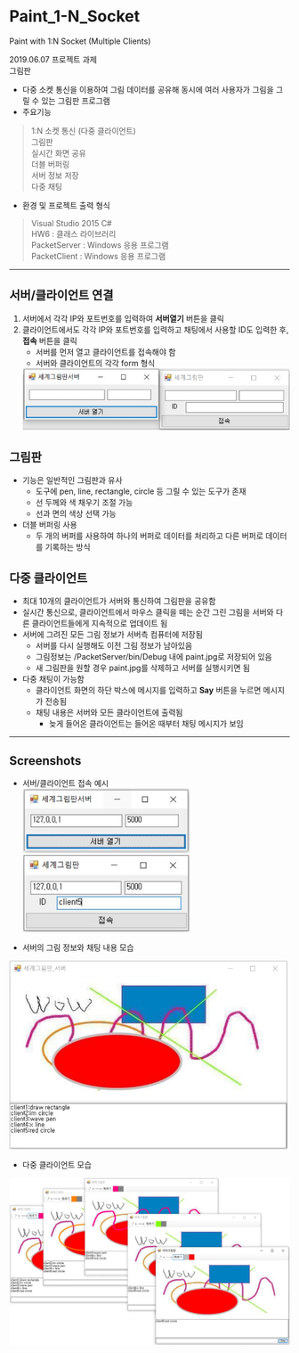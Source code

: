 # Paint_1-N_Socket
Paint with 1:N Socket (Multiple Clients)  


2019.06.07 프로젝트 과제  
그림판  
- 다중 소켓 통신을 이용하여 그림 데이터를 공유해 동시에 여러 사용자가 그림을 그릴 수 있는 그림판 프로그램
- 주요기능  
> 1:N 소켓 통신 (다중 클라이언트)  
> 그림판  
> 실시간 화면 공유  
> 더블 버퍼링  
> 서버 정보 저장  
> 다중 채팅  
- 환경 및 프로젝트 출력 형식
> Visual Studio 2015 C#  
> HW6 : 클래스 라이브러리  
> PacketServer : Windows 응용 프로그램  
> PacketClient : Windows 응용 프로그램  


-----------


## 서버/클라이언트 연결
1. 서버에서 각각 IP와 포트번호를 입력하여 **서버열기** 버튼을 클릭
2. 클라이언트에서도 각각 IP와 포트번호를 입력하고 채팅에서 사용할 ID도 입력한 후, **접속** 버튼을 클릭
    + 서버를 먼저 열고 클라이언트를 접속해야 함  
    + 서버와 클라이언트의 각각 form 형식  
    <img src="/Screenshots/form.JPG">


## 그림판
- 기능은 일반적인 그림판과 유사
  - 도구에 pen, line, rectangle, circle 등 그릴 수 있는 도구가 존재
  - 선 두께와 색 채우기 조절 가능
  - 선과 면의 색상 선택 가능
- 더블 버퍼링 사용
  - 두 개의 버퍼를 사용하여 하나의 버퍼로 데이터를 처리하고 다른 버퍼로 데이터를 기록하는 방식
  
  
## 다중 클라이언트
- 최대 10개의 클라이언트가 서버와 통신하여 그림판을 공유함
- 실시간 통신으로, 클라이언트에서 마우스 클릭을 떼는 순간 그린 그림을 서버와 다른 클라이언트들에게 지속적으로 업데이트 됨
- 서버에 그려진 모든 그림 정보가 서버측 컴퓨터에 저장됨
  - 서버를 다시 실행해도 이전 그림 정보가 남아있음
  - 그림정보는 /PacketServer/bin/Debug 내에 paint.jpg로 저장되어 있음
  - 새 그림판을 원할 경우 paint.jpg를 삭제하고 서버를 실행시키면 됨
- 다중 채팅이 가능함
  - 클라이언트 화면의 하단 박스에 메시지를 입력하고 **Say** 버튼을 누르면 메시지가 전송됨
  - 채팅 내용은 서버와 모든 클라이언트에 출력됨
    - 늦게 들어온 클라이언트는 들어온 때부터 채팅 메시지가 보임

-------

## Screenshots
- 서버/클라이언트 접속 예시  
<img src="/Screenshots/server_connect.JPG" width="300"> <img src="/Screenshots/client_connect.JPG" width="300">

- 서버의 그림 정보와 채팅 내용 모습  
<img src="/Screenshots/server_log.JPG" width="500">

- 다중 클라이언트 모습  
<img src="/Screenshots/clients.JPG" width="800">
